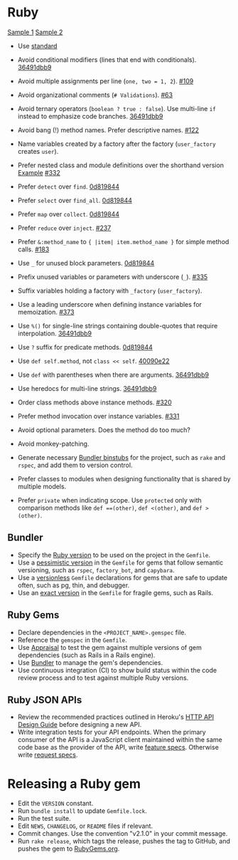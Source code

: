 # Ruby

[Sample 1](sample_1.rb) [Sample 2](sample_2.rb)

- Use [standard](https://github.com/testdouble/standard)

- Avoid conditional modifiers (lines that end with conditionals). [36491dbb9]
- Avoid multiple assignments per line (`one, two = 1, 2`). [#109]
- Avoid organizational comments (`# Validations`). [#63]
- Avoid ternary operators (`boolean ? true : false`). Use multi-line `if` instead to emphasize code branches.
  [36491dbb9]
- Avoid bang (!) method names. Prefer descriptive names. [#122]
- Name variables created by a factory after the factory (`user_factory` creates `user`).
- Prefer nested class and module definitions over the shorthand version [Example][class definition example] [#332]
- Prefer `detect` over `find`. [0d819844]
- Prefer `select` over `find_all`. [0d819844]
- Prefer `map` over `collect`. [0d819844]
- Prefer `reduce` over `inject`. [#237]
- Prefer `&:method_name` to `{ |item| item.method_name }` for simple method calls. [#183]
- Use `_` for unused block parameters. [0d819844]
- Prefix unused variables or parameters with underscore (`_`). [#335]
- Suffix variables holding a factory with `_factory` (`user_factory`).
- Use a leading underscore when defining instance variables for memoization. [#373]
- Use `%()` for single-line strings containing double-quotes that require interpolation. [36491dbb9]
- Use `?` suffix for predicate methods. [0d819844]
- Use `def self.method`, not `class << self`. [40090e22]
- Use `def` with parentheses when there are arguments. [36491dbb9]
- Use heredocs for multi-line strings. [36491dbb9]
- Order class methods above instance methods. [#320]
- Prefer method invocation over instance variables. [#331]
- Avoid optional parameters. Does the method do too much?
- Avoid monkey-patching.
- Generate necessary [Bundler binstubs] for the project, such as `rake` and `rspec`, and add them to version control.
- Prefer classes to modules when designing functionality that is shared by multiple models.
- Prefer `private` when indicating scope. Use `protected` only with comparison methods like `def ==(other)`,
  `def <(other)`, and `def >(other)`.

[#63]: https://github.com/thoughtbot/guides/pull/63
[#109]: https://github.com/thoughtbot/guides/pull/109
[#122]: https://github.com/thoughtbot/guides/pull/122
[#183]: https://github.com/thoughtbot/guides/pull/183
[#237]: https://github.com/thoughtbot/guides/pull/237
[#320]: https://github.com/thoughtbot/guides/pull/320
[#331]: https://github.com/thoughtbot/guides/pull/331
[#332]: https://github.com/thoughtbot/guides/pull/332
[#335]: https://github.com/thoughtbot/guides/pull/335
[#373]: https://github.com/thoughtbot/guides/pull/373
[0d819844]: https://github.com/thoughtbot/guides/commit/0d819844
[36491dbb9]: https://github.com/thoughtbot/guides/commit/36491dbb9
[40090e22]: https://github.com/thoughtbot/guides/commit/40090e22
[class definition example]: /ruby/sample.rb#L103
[bundler binstubs]: https://github.com/sstephenson/rbenv/wiki/Understanding-binstubs

## Bundler

- Specify the [Ruby version] to be used on the project in the `Gemfile`.
- Use a [pessimistic version] in the `Gemfile` for gems that follow semantic versioning, such as `rspec`, `factory_bot`,
  and `capybara`.
- Use a [versionless] `Gemfile` declarations for gems that are safe to update often, such as pg, thin, and debugger.
- Use an [exact version] in the `Gemfile` for fragile gems, such as Rails.

[ruby version]: http://bundler.io/v1.3/gemfile_ruby.html
[exact version]: http://robots.thoughtbot.com/post/35717411108/a-healthy-bundle
[pessimistic version]: http://robots.thoughtbot.com/post/35717411108/a-healthy-bundle
[versionless]: http://robots.thoughtbot.com/post/35717411108/a-healthy-bundle

## Ruby Gems

- Declare dependencies in the `<PROJECT_NAME>.gemspec` file.
- Reference the `gemspec` in the `Gemfile`.
- Use [Appraisal] to test the gem against multiple versions of gem dependencies (such as Rails in a Rails engine).
- Use [Bundler] to manage the gem's dependencies.
- Use continuous integration (CI) to show build status within the code review process and to test against multiple Ruby
  versions.

[appraisal]: https://github.com/thoughtbot/appraisal
[bundler]: http://bundler.io

## Ruby JSON APIs

- Review the recommended practices outlined in Heroku's [HTTP API Design Guide] before designing a new API.
- Write integration tests for your API endpoints. When the primary consumer of the API is a JavaScript client maintained
  within the same code base as the provider of the API, write [feature specs]. Otherwise write [request specs].

[http api design guide]: https://github.com/interagent/http-api-design
[oj]: https://github.com/ohler55/oj
[feature specs]: https://www.relishapp.com/rspec/rspec-rails/docs/feature-specs/feature-spec
[request specs]: https://www.relishapp.com/rspec/rspec-rails/docs/request-specs/request-spec

# Releasing a Ruby gem

- Edit the `VERSION` constant.
- Run `bundle install` to update `Gemfile.lock`.
- Run the test suite.
- Edit `NEWS`, `CHANGELOG`, or `README` files if relevant.
- Commit changes. Use the convention "v2.1.0" in your commit message.
- Run `rake release`, which tags the release, pushes the tag to GitHub, and pushes the gem to [RubyGems.org][rubygems].

[rubygems]: https://rubygems.org/
